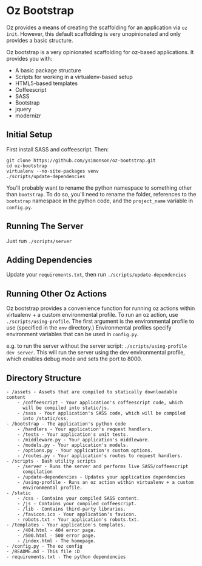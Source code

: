 # Oz Bootstrap #

Oz provides a means of creating the scaffolding for an application via
`oz init`. However, this default scaffolding is very unopinionated and only
provides a basic structure.

Oz bootstrap is a very opinionated scaffolding for oz-based applications. It
provides you with:

* A basic package structure
* Scripts for working in a virtualenv-based setup
* HTML5-based templates
* Coffeescript
* SASS
* Bootstrap
* jquery
* modernizr

## Initial Setup ##

First install SASS and coffeescript. Then:

    git clone https://github.com/ysimonson/oz-bootstrap.git
    cd oz-bootstrap
    virtualenv --no-site-packages venv
    ./scripts/update-dependencies

You'll probably want to rename the python namespace to something other than
`bootstrap`. To do so, you'll need to rename the folder, references to the
`bootstrap` namespace in the python code, and the `project_name` variable in
`config.py`.

## Running The Server ##

Just run `./scripts/server`

## Adding Dependencies ##

Update your `requirements.txt`, then run `./scripts/update-dependencies`

## Running Other Oz Actions ##

Oz bootstrap provides a convenience function for running oz actions within
virtualenv + a custom environmental profile. To run an oz action, use
`./scripts/using-profile`. The first argument is the environmental profile to
use (specified in the `env` directory.) Environmental profiles specify
environment variables that can be used in `config.py`.

e.g. to run the server without the server script:
`./scripts/using-profile dev server`. This will run the server using the dev
environmental profile, which enables debug mode and sets the port to 8000.

## Directory Structure ##

    - /assets - Assets that are compiled to statically downloadable content
        - /coffeescript - Your application's coffeescript code, which
          will be compiled into static/js.
        - /sass - Your application's SASS code, which will be compiled
          into /static/css.
    - /bootstrap - The application's python code
        - /handlers - Your application's request handlers.
        - /tests - Your application's unit tests.
        - /middleware.py - Your application's middleware.
        - /models.py - Your application's models.
        - /options.py - Your application's custom options.
        - /routes.py - Your application's routes to request handlers.
    - /scripts - Bash utility scripts
        - /server - Runs the server and performs live SASS/coffeescript
          compilation
        - /update-dependencies - Updates your application dependencies
        - /using-profile - Runs an oz action within virtualenv + a custom
          environmental profile.
    - /static
        - /css - Contains your compiled SASS content.
        - /js - Contains your compiled coffeescript.
        - /lib - Contains third-party libraries.
        - /favicon.ico - Your application's favicon.
        - robots.txt - Your application's robots.txt.
    - /templates - Your application's templates.
        - /404.html - 404 error page.
        - /500.html - 500 error page.
        - /index.html - The homepage.
    - /config.py - The oz config
    - /README.md - This file :D
    - requirements.txt - The python dependencies


